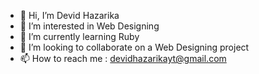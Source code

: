 - 👋 Hi, I’m Devid Hazarika
- 👀 I’m interested in Web Designing
- 🌱 I’m currently learning Ruby
- 💞️ I’m looking to collaborate on a Web Designing project
- 📫 How to reach me : devidhazarikayt@gmail.com

<!---
devid7 is a ✨ special ✨ repository because its `README.md` (this file) appears on your GitHub profile.
You can click the Preview link to take a look at your changes.
--->
